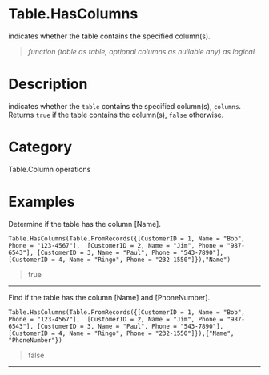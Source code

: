 ﻿# Table.HasColumns
indicates whether the table contains the specified column(s).
> _function (table as table, optional columns as nullable any) as logical_
# Description 
indicates whether the <code>table</code> contains the specified column(s), <code>columns</code>. Returns <code>true</code> if the table contains the column(s), <code>false</code> otherwise.
# Category 
Table.Column operations
# Examples 
Determine if the table has the column [Name].
```
Table.HasColumns(Table.FromRecords({[CustomerID = 1, Name = "Bob", Phone = "123-4567"],  [CustomerID = 2, Name = "Jim", Phone = "987-6543"], [CustomerID = 3, Name = "Paul", Phone = "543-7890"], [CustomerID = 4, Name = "Ringo", Phone = "232-1550"]}),"Name")
```
> true
***
Find if the table has the column [Name] and [PhoneNumber].
```
Table.HasColumns(Table.FromRecords({[CustomerID = 1, Name = "Bob", Phone = "123-4567"],  [CustomerID = 2, Name = "Jim", Phone = "987-6543"], [CustomerID = 3, Name = "Paul", Phone = "543-7890"], [CustomerID = 4, Name = "Ringo", Phone = "232-1550"]}),{"Name", "PhoneNumber"})
```
> false
***
